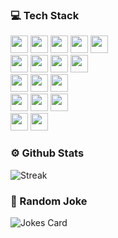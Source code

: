 <!--
# <img src="https://user-images.githubusercontent.com/1303154/88677602-1635ba80-d120-11ea-84d8-d263ba5fc3c0.gif" width="25px" alt="hi">
-->

<!-- https://dev.to/envoy_/150-badges-for-github-pnk -->
### :computer: Tech Stack
<div float="left">
	<img height="28px" src="https://img.shields.io/badge/HTML-E34F26?style=for-the-badge&logo=html5&logoColor=white" /> 
  	<img height="28px" src="https://img.shields.io/badge/CSS-1572B6?style=for-the-badge&logo=css3&logoColor=white" />
  	<img height="28px" src="https://img.shields.io/badge/JavaScript-323330?style=for-the-badge&logo=javascript&logoColor=F7DF1E" />
  	<img height="28px" src="https://img.shields.io/badge/TypeScript-007ACC?style=for-the-badge&logo=typescript&logoColor=white" />	
	<img height="28px" src="https://img.shields.io/badge/Git-F05032?style=for-the-badge&logo=git&logoColor=white" /
</div>
<div>
	<img height="28px" src="https://img.shields.io/badge/React-20232A?style=for-the-badge&logo=react&logoColor=61DAFB" />
  	<img height="28px" src="https://img.shields.io/badge/nextjs-000000?style=for-the-badge&logo=vercel&logoColor=white" />
  	<img height="28px" src="https://img.shields.io/badge/nestjs-E0234E?style=for-the-badge&logo=nestjs&logoColor=white" />
  	<img height="28px" src="https://img.shields.io/badge/MongoDB-4EA94B?style=for-the-badge&logo=mongodb&logoColor=white" />
</div>
<div float="left">
  	<img height="28px" src="https://img.shields.io/badge/yarn-2c8ebb?style=for-the-badge&logo=yarn&logoColor=white" />
	<img height="28px" src="https://img.shields.io/badge/Tailwind_CSS-38B2AC?style=for-the-badge&logo=tailwind-css&logoColor=white" />
  	<img height="28px" src="https://img.shields.io/badge/styled--components-DB7093?style=for-the-badge&logo=styled-components&logoColor=white" />
</div>

<div float="left">
	<img height="28px" src="https://img.shields.io/badge/AWS-252F3E?style=for-the-badge&logo=amazonaws&logoColor=FF9900" />
	<img height="28px" src="https://img.shields.io/badge/Vercel-000000?style=for-the-badge&logo=vercel&logoColor=white" />
	<img height="28px" src="https://img.shields.io/badge/Railway-13111c?style=for-the-badge&logo=railway&logoColor=white" />
</div>

<div float="left">
	<img height="28px" src="https://img.shields.io/badge/Visual_Studio_Code-0078D4?style=for-the-badge&logo=visual%20studio%20code&logoColor=white" />
	<img height="28px" src="https://img.shields.io/badge/Figma-F24E1E?style=for-the-badge&logo=figma&logoColor=white" />
</div>


### :gear: Github Stats

![Streak](https://github-readme-streak-stats.herokuapp.com/?user=Tvrtk0&theme=algolia)


### :eyes: Random Joke

![Jokes Card](https://readme-jokes.vercel.app/api?bgColor=%23050F2C&borderColor=%2300AEFF&qColor=%2300AEFF&aColor=%232DDE98)


<!-- 
### :hourglass: Weekly Coding Stats

<div float="left">
	<img src="https://github-readme-stats.vercel.app/api/wakatime?username=Tvrtko&theme=algolia&layout=compact" />
	<img src="https://github-readme-stats.vercel.app/api/wakatime?username=Tvrtko&theme=algolia&hide_title=true" />
</div>
-->

<!-- 
Top lang:
<img src="https://github-readme-stats.vercel.app/api/top-langs/?username=Tvrtk0&layout=compact&theme=algolia&hide=html,css" />

![Top Langs](https://github-readme-stats.vercel.app/api/top-langs/?username=Tvrtk0&layout=compact&theme=tokyonight&hide=html,css)
![Tvrtk0's wakatime stats](https://github-readme-stats.vercel.app/api/wakatime?username=Tvrtko&theme=tokyonight&v=2) 
-->



<!-- 
Profile visits ![visitors](http://visitor-badge.glitch.me/badge?page_id=Tvrtk0.Tvrtk0) 
![Tvrtk0's GitHub stats](https://github-readme-stats.vercel.app/api?username=Tvrtk0&count_private=true&theme=tokyonight&hide=contribs,prs&show_icons=true&hide_title=true) 
-->
